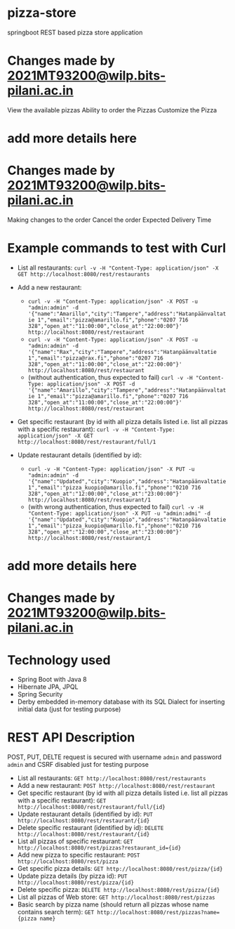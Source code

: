# pizza-store
springboot REST based pizza store application

# Changes made by 2021MT93200@wilp.bits-pilani.ac.in
View the available pizzas
Ability to order the Pizzas
Customize the Pizza

# add more details here
# Changes made by 2021MT93200@wilp.bits-pilani.ac.in
Making changes to the order
Cancel the order
Expected Delivery Time


# Example commands to test with Curl
* List all restaurants: `curl -v -H "Content-Type: application/json" -X GET http://localhost:8080/rest/restaurants`
* Add a new restaurant:
  * `curl -v -H "Content-Type: application/json" -X POST -u "admin:admin" -d '{"name":"Amarillo","city":"Tampere","address":"Hatanpäänvaltatie 1","email":"pizza@amarillo.fi","phone":"0207 716 328","open_at":"11:00:00","close_at":"22:00:00"}' http://localhost:8080/rest/restaurant`
  * `curl -v -H "Content-Type: application/json" -X POST -u "admin:admin" -d '{"name":"Rax","city":"Tampere","address":"Hatanpäänvaltatie 1","email":"pizza@rax.fi","phone":"0207 716 328","open_at":"11:00:00","close_at":"22:00:00"}' http://localhost:8080/rest/restaurant` 
  * (without authentication, thus expected to fail) `curl -v -H "Content-Type: application/json" -X POST -d '{"name":"Amarillo","city":"Tampere","address":"Hatanpäänvaltatie 1","email":"pizza@amarillo.fi","phone":"0207 716 328","open_at":"11:00:00","close_at":"22:00:00"}' http://localhost:8080/rest/restaurant` 

* Get specific restaurant (by id with all pizza details listed i.e. list all pizzas with a specific restaurant): `curl -v -H "Content-Type: application/json" -X GET http://localhost:8080/rest/restaurant/full/1`

* Update restaurant details (identified by id): 
  * `curl -v -H "Content-Type: application/json" -X PUT -u "admin:admin" -d '{"name":"Updated","city":"Kuopio","address":"Hatanpäänvaltatie 1","email":"pizza_kuopio@amarillo.fi","phone":"0210 716 328","open_at":"12:00:00","close_at":"23:00:00"}' http://localhost:8080/rest/restaurant/1`
  * (with wrong authentication, thus expected to fail) `curl -v -H "Content-Type: application/json" -X PUT -u "admin:admi" -d '{"name":"Updated","city":"Kuopio","address":"Hatanpäänvaltatie 1","email":"pizza_kuopio@amarillo.fi","phone":"0210 716 328","open_at":"12:00:00","close_at":"23:00:00"}' http://localhost:8080/rest/restaurant/1`

# add more details here
# Changes made by 2021MT93200@wilp.bits-pilani.ac.in
# Technology used
* Spring Boot with Java 8
* Hibernate JPA, JPQL
* Spring Security
* Derby embedded in-memory database with its SQL Dialect for inserting initial data (just for testing purpose)

# REST API Description
POST, PUT, DELTE request is secured with username `admin` and password `admin` and CSRF disabled just for testing purpose
* List all restaurants: `GET http://localhost:8080/rest/restaurants`
* Add a new restaurant: `POST http://localhost:8080/rest/restaurant`
* Get specific restaurant (by id with all pizza details listed i.e. list all pizzas with a specific restaurant): `GET http://localhost:8080/rest/restaurant/full/{id}`
* Update restaurant details (identified by id): `PUT http://localhost:8080/rest/restaurant/{id}`
* Delete specific restaurant (identified by id): `DELETE http://localhost:8080/rest/restaurant/{id}`
* List all pizzas of specific restaurant: `GET http://localhost:8080/rest/pizzas?restaurant_id={id}`
* Add new pizza to specific restaurant: `POST http://localhost:8080/rest/pizza`
* Get specific pizza details: `GET http://localhost:8080/rest/pizza/{id}`
* Update pizza details (by pizza id): `PUT http://localhost:8080/rest/pizza/{id}`
* Delete specific pizza: `DELETE http://localhost:8080/rest/pizza/{id}`
* List all pizzas of Web store: `GET http://localhost:8080/rest/pizzas`
* Basic search by pizza name (should return all pizzas whose name contains search term): `GET http://localhost:8080/rest/pizzas?name={pizza name}`
